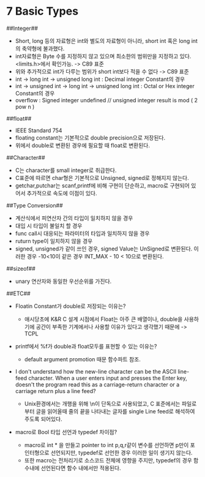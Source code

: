 # 7 Basic Types #

##Integer##

  - Short, long 등의 자료형은 int와 별도의 자료형이 아니라, short int 혹은 long int의 축약형에 불과했다.
  - int자료형은 Byte 수를 지정하지 않고 있으며 최소한의 범위만을 지정하고 있다. <limits.h>에서 확인가능. -> C89 표준
  - 위와 추가적으로 int가 다루는 범위가 short int보다 적을 수 없다 -> C89 표준
  - int -> long int -> unsigned long int : Decimal integer Constant의 경우
  - int -> unsigned int -> long int -> unsigned long int : Octal or Hex integer Constant의 경우
  - overflow  : Signed integer undefined // unsigned integer result is mod ( 2 pow n )


##float##

  - IEEE Standard 754
  - floating constant는 기본적으로 double precision으로 저장된다.
  - 위에서 double로 변환된 경우에 필요할 때 float로 변환된다.


##Character##

  - C는 character를 small integer로 취급한다.
  - C표준에 따르면 char형은 기본적으로 Unsigned, signed로 정해지지 않는다.
  - getchar,putchar는 scanf,printf에 비해 구현이 단순하고, macro로 구현되어 있어서 추가적으로 속도에 이점이 있다. 

##Type Conversion##

  - 계산식에서 피연산자 간의 타입이 일치하지 않을 경우
  - 대입 시 타입이 불일치 할 경우
  - func call시 대응되는 파라미터의 타입과 일치하지 않을 경우
  - ruturn type이 일치하지 않을 경우
  - signed, unsigned가 같이 쓰인 경우, signed Value는 UnSigned로 변환된다. 이러한 경우 -10<10이 같은 경우
    INT_MAX - 10 < 10으로 변환된다.

##sizeof##

  - unary 연산자와 동일한 우선순위를 가진다.

##ETC##

  - Floatin Constant가 double로 저장되는 이유는?
     * 애시당초에 K&R C 설계 시점에서 Float는 아주 큰 배열이나, double을 사용하기에 공간이 부족한 기계에서나 사용할 이유가
       있다고 생각했기 때문에 -> TCPL

  - printf에서 %f가 double과 float모두를 표현할 수 있는 이유는?
     * default argument promotion 때문 함수파트 참조.

  - I don't understand how the new-line character can be the ASCII line-feed character. When a user enters input
    and presses the Enter key, doesn't the program read this as a carriage-return character or a carriage return
    plus a line feed?

     * Unix환경에서는 개행을 위해 \n이 단독으로 사용되었고, C 표준에서는 파일로 부터 글을 읽어올때 줄의 끝을 나타내는 글자를
       single Line feed로 해석하여 주도록 되어있다.

  - macro로 Bool 타입 선언과 typedef 차이점?
     * macro로 int * 을 만들고 pointer to int p,q,r같이 변수를 선언하면 p만이 포인터형으로 선언되지만,
       typedef로 선언한 경우 이러한 일이 생기지 않는다.
     * 또한 macro는 전처리기로 소스코드 전체에 영향을 주지만, typedef의 경우 함수내에 선언된다면 함수 내에서만 적용된다.


